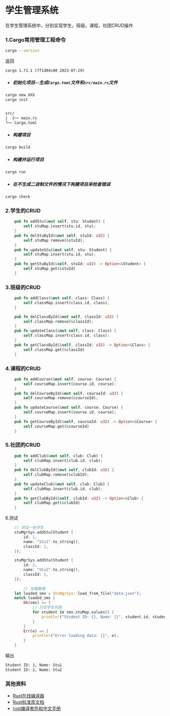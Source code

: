 # 学生管理系统

在学生管理系统中，分别实现学生，班级，课程，社团CRUD操作

### 1.Cargo常用管理工程命令

```bash
cargo --version
```



返回

```
cargo 1.71.1 (7f1d04c00 2023-07-29)
```



- ##### 初始化项目--生成`Cargo.toml`文件和`src/main.rs`文件


```bash
cargo new XXX
cargo init


src/
|  ├── main.rs
└── Cargo.toml
```

- ##### 构建项目


```rust
cargo build
```

- ##### 构建并运行项目


```rust
cargo run
```

- ##### 在不生成二进制文件的情况下构建项目来检查错误


```rust
cargo check
```



### 2.学生的CRUD

```rust
    pub fn addStu(&mut self, stu: Student) {
        self.stuMap.insert(stu.id, stu);
    }
    pub fn delStuById(&mut self, stuId: u32) {
        self.stuMap.remove(&stuId);
    }
    pub fn updateStu(&mut self, stu: Student) {
        self.stuMap.insert(stu.id, stu);
    }
    pub fn getStuById(&self, stuId: u32) -> Option<&Student> {
        self.stuMap.get(&stuId)
    }
```



### 3.班级的CRUD

```rust
    pub fn addClass(&mut self, class: Class) {
        self.classMap.insert(class.id, class);
    }

    pub fn delClassById(&mut self, classId: u32) {
        self.classMap.remove(&classId);
    }
    pub fn updateClass(&mut self, class: Class) {
        self.classMap.insert(class.id, class);
    }
    pub fn getClassById(&self, classId: u32) -> Option<&Class> {
        self.classMap.get(&classId)
    }
```



### 4.课程的CRUD

```rust
    pub fn addCourse(&mut self, course: Course) {
        self.courseMap.insert(course.id, course);
    }
    pub fn delCourseById(&mut self, courseId: u32) {
        self.courseMap.remove(&courseId);
    }
    pub fn updateCourse(&mut self, course: Course) {
        self.courseMap.insert(course.id, course);
    }
    pub fn getCourseById(&self, courseId: u32) -> Option<&Course> {
        self.courseMap.get(&courseId)
    }
```



### 5.社团的CRUD

```rust
    pub fn addClub(&mut self, club: Club) {
        self.clubMap.insert(club.id, club);
    }
    pub fn delClubById(&mut self, clubId: u32) {
        self.clubMap.remove(&clubId);
    }
    pub fn updateClub(&mut self, club: Club) {
        self.clubMap.insert(club.id, club);
    }
    pub fn getClubById(&self, clubId: u32) -> Option<&Club> {
        self.clubMap.get(&clubId)
    }
```



6.测试

```rust
    // 添加一些学生
    stuMgrSys.addStu(Student {
        id: 1,
        name: "Stu1".to_string(),
        classId: 1,
    });

    stuMgrSys.addStu(Student {
        id: 2,
        name: "Stu2".to_string(),
        classId: 1,
    });
    
        // 加载数据
    let loaded_sms = StuMgrSys::load_from_file("data.json");
    match loaded_sms {
        Ok(sms) => {
            // 打印学生列表
            for student in sms.stuMap.values() {
                println!("Student ID: {}, Name: {}", student.id, student.name);
            }
        }
        Err(e) => {
            println!("Error loading data: {}", e);
        }
    }
```

输出

```bash
Student ID: 1, Name: Stu1
Student ID: 2, Name: Stu2
```



### 其他资料

- [Rust在线编译器](https://play.rust-lang.org/?version=stable&mode=debug&edition=2021)
- [Rust标准库文档](https://doc.rust-lang.org/std/index.html)
- [rust编译套件和中文手册](https://kaisery.github.io/trpl-zh-cn/ch01-01-installation.html)
